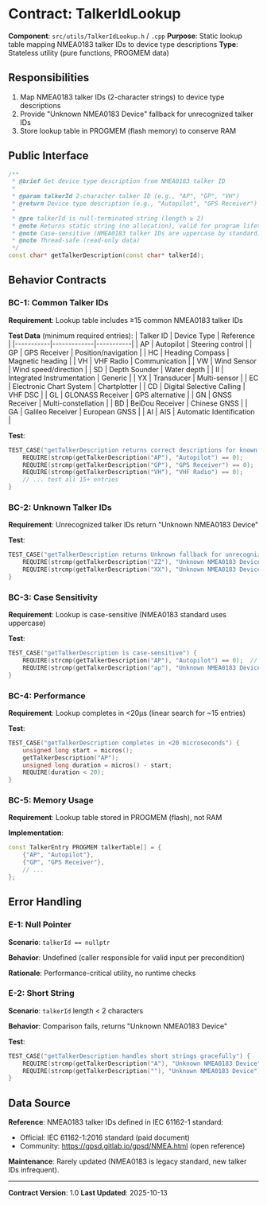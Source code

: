 # Contract: TalkerIdLookup

**Component**: `src/utils/TalkerIdLookup.h` / `.cpp`
**Purpose**: Static lookup table mapping NMEA0183 talker IDs to device type descriptions
**Type**: Stateless utility (pure functions, PROGMEM data)

## Responsibilities

1. Map NMEA0183 talker IDs (2-character strings) to device type descriptions
2. Provide "Unknown NMEA0183 Device" fallback for unrecognized talker IDs
3. Store lookup table in PROGMEM (flash memory) to conserve RAM

## Public Interface

```cpp
/**
 * @brief Get device type description from NMEA0183 talker ID
 *
 * @param talkerId 2-character talker ID (e.g., "AP", "GP", "VH")
 * @return Device type description (e.g., "Autopilot", "GPS Receiver") or "Unknown NMEA0183 Device"
 *
 * @pre talkerId is null-terminated string (length ≥ 2)
 * @note Returns static string (no allocation), valid for program lifetime
 * @note Case-sensitive (NMEA0183 talker IDs are uppercase by standard)
 * @note Thread-safe (read-only data)
 */
const char* getTalkerDescription(const char* talkerId);
```

## Behavior Contracts

### BC-1: Common Talker IDs
**Requirement**: Lookup table includes ≥15 common NMEA0183 talker IDs

**Test Data** (minimum required entries):
| Talker ID | Device Type | Reference |
|-----------|-------------|-----------|
| AP | Autopilot | Steering control |
| GP | GPS Receiver | Position/navigation |
| HC | Heading Compass | Magnetic heading |
| VH | VHF Radio | Communication |
| VW | Wind Sensor | Wind speed/direction |
| SD | Depth Sounder | Water depth |
| II | Integrated Instrumentation | Generic |
| YX | Transducer | Multi-sensor |
| EC | Electronic Chart System | Chartplotter |
| CD | Digital Selective Calling | VHF DSC |
| GL | GLONASS Receiver | GPS alternative |
| GN | GNSS Receiver | Multi-constellation |
| BD | BeiDou Receiver | Chinese GNSS |
| GA | Galileo Receiver | European GNSS |
| AI | AIS | Automatic Identification |

**Test**:
```cpp
TEST_CASE("getTalkerDescription returns correct descriptions for known IDs") {
    REQUIRE(strcmp(getTalkerDescription("AP"), "Autopilot") == 0);
    REQUIRE(strcmp(getTalkerDescription("GP"), "GPS Receiver") == 0);
    REQUIRE(strcmp(getTalkerDescription("VH"), "VHF Radio") == 0);
    // ... test all 15+ entries
}
```

### BC-2: Unknown Talker IDs
**Requirement**: Unrecognized talker IDs return "Unknown NMEA0183 Device"

**Test**:
```cpp
TEST_CASE("getTalkerDescription returns Unknown fallback for unrecognized IDs") {
    REQUIRE(strcmp(getTalkerDescription("ZZ"), "Unknown NMEA0183 Device") == 0);
    REQUIRE(strcmp(getTalkerDescription("XX"), "Unknown NMEA0183 Device") == 0);
}
```

### BC-3: Case Sensitivity
**Requirement**: Lookup is case-sensitive (NMEA0183 standard uses uppercase)

**Test**:
```cpp
TEST_CASE("getTalkerDescription is case-sensitive") {
    REQUIRE(strcmp(getTalkerDescription("AP"), "Autopilot") == 0);  // Uppercase OK
    REQUIRE(strcmp(getTalkerDescription("ap"), "Unknown NMEA0183 Device") == 0);  // Lowercase not found
}
```

### BC-4: Performance
**Requirement**: Lookup completes in <20μs (linear search for ~15 entries)

**Test**:
```cpp
TEST_CASE("getTalkerDescription completes in <20 microseconds") {
    unsigned long start = micros();
    getTalkerDescription("AP");
    unsigned long duration = micros() - start;
    REQUIRE(duration < 20);
}
```

### BC-5: Memory Usage
**Requirement**: Lookup table stored in PROGMEM (flash), not RAM

**Implementation**:
```cpp
const TalkerEntry PROGMEM talkerTable[] = {
    {"AP", "Autopilot"},
    {"GP", "GPS Receiver"},
    // ...
};
```

## Error Handling

### E-1: Null Pointer
**Scenario**: `talkerId == nullptr`

**Behavior**: Undefined (caller responsible for valid input per precondition)

**Rationale**: Performance-critical utility, no runtime checks

### E-2: Short String
**Scenario**: `talkerId` length < 2 characters

**Behavior**: Comparison fails, returns "Unknown NMEA0183 Device"

**Test**:
```cpp
TEST_CASE("getTalkerDescription handles short strings gracefully") {
    REQUIRE(strcmp(getTalkerDescription("A"), "Unknown NMEA0183 Device") == 0);
    REQUIRE(strcmp(getTalkerDescription(""), "Unknown NMEA0183 Device") == 0);
}
```

## Data Source

**Reference**: NMEA0183 talker IDs defined in IEC 61162-1 standard:
- Official: IEC 61162-1:2016 standard (paid document)
- Community: https://gpsd.gitlab.io/gpsd/NMEA.html (open reference)

**Maintenance**: Rarely updated (NMEA0183 is legacy standard, new talker IDs infrequent).

---

**Contract Version**: 1.0
**Last Updated**: 2025-10-13
